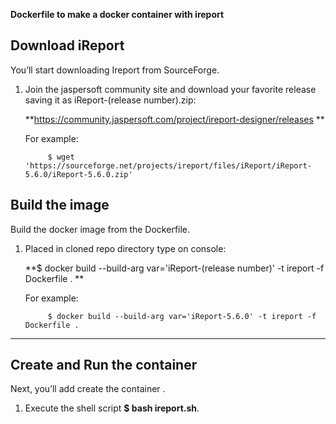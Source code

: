 **Dockerfile to make a docker container with ireport**

## Download iReport

You’ll start downloading Ireport from SourceForge.

1. Join the jaspersoft community site and download your favorite release saving it as iReport-(release number).zip: 
	
	**https://community.jaspersoft.com/project/ireport-designer/releases **

	For example:
	
			$ wget 'https://sourceforge.net/projects/ireport/files/iReport/iReport-5.6.0/iReport-5.6.0.zip'

## Build the image

Build the docker image from the Dockerfile.

1. Placed in cloned repo directory type on console: 

	**$ docker build --build-arg var='iReport-(release number)' -t ireport -f Dockerfile . **

	For example:
		
			$ docker build --build-arg var='iReport-5.6.0' -t ireport -f Dockerfile .

---

## Create and Run the container

Next, you’ll add create the container .

1. Execute the shell script **$ bash ireport.sh**.
